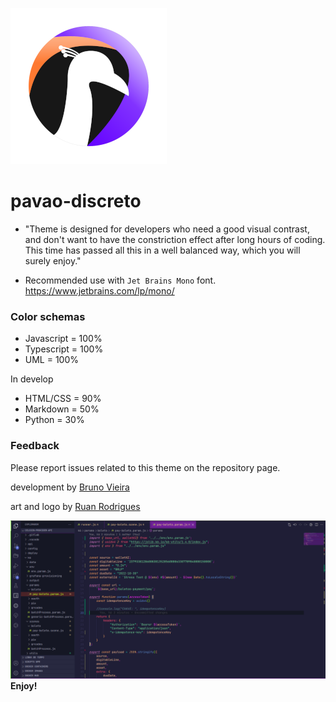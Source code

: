 ![Logo](storage/logo-pavao-discreto.png)
# pavao-discreto

* "Theme is designed for developers who need a good visual contrast, and don't want to have the constriction effect after long hours of coding. This time has passed all this in a well balanced way, which you will surely enjoy."

* Recommended use with `Jet Brains Mono` font.
https://www.jetbrains.com/lp/mono/

### Color schemas
- Javascript = 100%
- Typescript = 100%
- UML = 100%

In develop
- HTML/CSS = 90%
- Markdown = 50%
- Python = 30%
  

### Feedback
Please report issues related to this theme on the repository page.


development by [Bruno Vieira](mailto:vieira.es@gmail.com)


art and logo by [Ruan Rodrigues](mailto:ru.1170@hotmail.com)


![Example](storage/example.png)
**Enjoy!**
